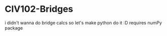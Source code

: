 # CIV102-Bridges
i didn't wanna do bridge calcs so let's make python do it :D
requires numPy package
